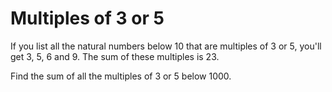 # Multiples of 3 or 5

If you list all the natural numbers below 10 that are multiples of 3 or 5, you'll get 3, 5, 6 and 9. The sum of these multiples is 23.

Find the sum of all the multiples of 3 or 5 below 1000.

